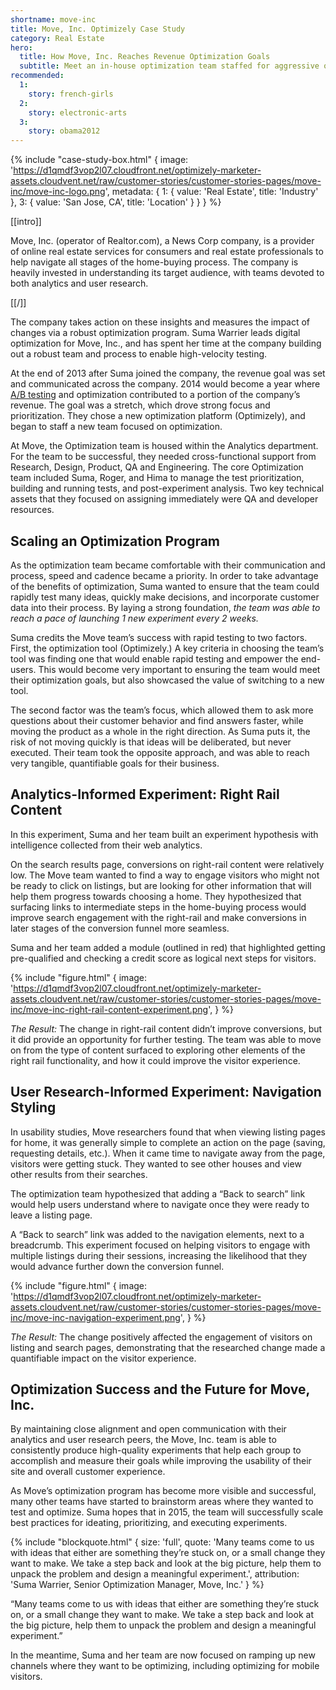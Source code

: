 ```yaml
---
shortname: move-inc
title: Move, Inc. Optimizely Case Study
category: Real Estate
hero:
  title: How Move, Inc. Reaches Revenue Optimization Goals
  subtitle: Meet an in-house optimization team staffed for aggressive optimization
recommended:
  1:
    story: french-girls
  2:
    story: electronic-arts
  3:
    story: obama2012
---
```

{% include "case-study-box.html"
  {
    image: 'https://d1qmdf3vop2l07.cloudfront.net/optimizely-marketer-assets.cloudvent.net/raw/customer-stories/customer-stories-pages/move-inc/move-inc-logo.png',
    metadata: {
      1: {
        value: 'Real Estate',
        title: 'Industry'
      },
      3: {
        value: 'San Jose, CA',
        title: 'Location'
      }
    }
  }
%}

[[intro]]

Move, Inc. (operator of Realtor.com), a News Corp company, is a provider of online real estate services for consumers and real estate professionals to help navigate all stages of the home-buying process. The company is heavily invested in understanding its target audience, with teams devoted to both analytics and user research.

[[/]]

The company takes action on these insights and measures the impact of changes via a robust optimization program. Suma Warrier leads digital optimization for Move, Inc., and has spent her time at the company building out a robust team and process to enable high-velocity testing.

At the end of 2013 after Suma joined the company, the revenue goal was set and communicated across the company. 2014 would become a year where [A/B testing](/ab-testing/) and optimization contributed to a portion of the company’s revenue. The goal was a stretch, which drove strong focus and prioritization. They chose a new optimization platform (Optimizely), and began to staff a new team focused on optimization.

At Move, the Optimization team is housed within the Analytics department. For the team to be successful, they needed cross-functional support from Research, Design, Product, QA and Engineering.  The core Optimization team included Suma, Roger, and Hima to manage the test prioritization, building and running tests, and post-experiment analysis. Two key technical assets that they focused on assigning immediately were QA and developer resources.

## Scaling an Optimization Program

As the optimization team became comfortable with their communication and process, speed and cadence became a priority. In order to take advantage of the benefits of optimization, Suma wanted to ensure that the team could rapidly test many ideas, quickly make decisions, and incorporate customer data into their process. By laying a strong foundation, *the team was able to reach a pace of launching 1 new experiment every 2 weeks.*

Suma credits the Move team’s success with rapid testing to two factors. First, the optimization tool (Optimizely.) A key criteria in choosing the team’s tool was finding one that would enable rapid testing and empower the end-users. This would become very important to ensuring the team would meet their optimization goals, but also showcased the value of switching to a new tool.

The second factor was the team’s focus, which allowed them to ask more questions about their customer behavior and find answers faster, while moving the product as a whole in the right direction. As Suma puts it, the risk of not moving quickly is that ideas will be deliberated, but never executed. Their team took the opposite approach, and was able to reach very tangible, quantifiable goals for their business.

## Analytics-Informed Experiment: Right Rail Content

In this experiment, Suma and her team built an experiment hypothesis with intelligence collected from their web analytics.

On the search results page, conversions on right-rail content were relatively low. The Move team wanted to find a way to engage visitors who might not be ready to click on listings, but are looking for other information that will help them progress towards choosing a home. They hypothesized that surfacing links to intermediate steps in the home-buying process would improve search engagement with the right-rail and make conversions in later stages of the conversion funnel more seamless.

Suma and her team added a module (outlined in red) that highlighted getting pre-qualified and checking a credit score as logical next steps for visitors.

{% include "figure.html"
  {
    image: 'https://d1qmdf3vop2l07.cloudfront.net/optimizely-marketer-assets.cloudvent.net/raw/customer-stories/customer-stories-pages/move-inc/move-inc-right-rail-content-experiment.png',
  }
%}

*The Result:* The change in right-rail content didn’t improve conversions, but it did provide an opportunity for further testing. The team was able to move on from the type of content surfaced to exploring other elements of the right rail functionality, and how it could improve the visitor experience.

## User Research-Informed Experiment: Navigation Styling

In usability studies, Move researchers found that when viewing listing pages for home, it was generally simple to complete an action on the page (saving, requesting details, etc.). When it came time to navigate away from the page, visitors were getting stuck. They wanted to see other houses and view other results from their searches.

The optimization team hypothesized that adding a “Back to search” link would help users understand where to navigate once they were ready to leave a listing page.

A “Back to search” link was added to the navigation elements, next to a breadcrumb. This experiment focused on helping visitors to engage with multiple listings during their sessions, increasing the likelihood that they would advance further down the conversion funnel.

{% include "figure.html"
  {
    image: 'https://d1qmdf3vop2l07.cloudfront.net/optimizely-marketer-assets.cloudvent.net/raw/customer-stories/customer-stories-pages/move-inc/move-inc-navigation-experiment.png',
  }
%}

*The Result:* The change positively affected the engagement of visitors on listing and search pages, demonstrating that the researched change made a quantifiable impact on the visitor experience.

## Optimization Success and the Future for Move, Inc.

By maintaining close alignment and open communication with their analytics and user research peers, the Move, Inc. team is able to consistently produce high-quality experiments that help each group to accomplish and measure their goals while improving the usability of their site and overall customer experience.

As Move’s optimization program has become more visible and successful, many other teams have started to brainstorm areas where they wanted to test and optimize. Suma hopes that in 2015, the team will successfully scale best practices for ideating, prioritizing, and executing experiments.


{% include "blockquote.html"
  {
    size: 'full',
    quote: 'Many teams come to us with ideas that either are something they’re stuck on, or a small change they want to make. We take a step back and look at the big picture, help them to unpack the problem and design a meaningful experiment.',
    attribution: 'Suma Warrier, Senior Optimization Manager, Move, Inc.'
  }
%}

“Many teams come to us with ideas that either are something they’re stuck on, or a small change they want to make. We take a step back and look at the big picture, help them to unpack the problem and design a meaningful experiment.”

In the meantime, Suma and her team are now focused on ramping up new channels where they want to be optimizing, including optimizing for mobile visitors.

